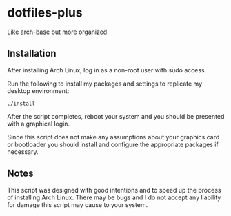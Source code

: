# dotfiles-plus

Like [arch-base](https://github.com/nrobinson2000/arch-base) but more organized.

## Installation

After installing Arch Linux, log in as a non-root user with sudo access.

Run the following to install my packages and settings to replicate my desktop environment:

```
./install
```

After the script completes, reboot your system and you should be presented with a graphical login.

Since this script does not make any assumptions about your graphics card or
bootloader you should install and configure the appropriate packages if
necessary.


## Notes

This script was designed with good intentions and to speed up the process of
installing Arch Linux. There may be bugs and I do not accept any liability for
damage this script may cause to your system.
